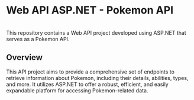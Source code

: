 <h1>Web API ASP.NET - Pokemon API</h1>
<br>
This repository contains a Web API project developed using ASP.NET that serves as a Pokemon API.
<h2>Overview</h2>

This API project aims to provide a comprehensive set of endpoints to retrieve information about Pokemon, including their details, abilities, types, and more. It utilizes ASP.NET to offer a robust, efficient, and easily expandable platform for accessing Pokemon-related data.
